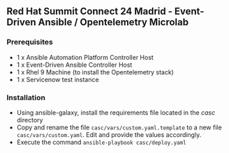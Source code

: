 ## Red Hat Summit Connect 24 Madrid - Event-Driven Ansible / Opentelemetry Microlab
### Prerequisites

- 1 x Ansible Automation Platform Controller Host
- 1 x Event-Driven Ansible Controller Host
- 1 x Rhel 9 Machine (to install the Opentelemetry stack)
- 1 x Servicenow test instance

### Installation

- Using ansible-galaxy, install the requirements file located in the *casc* directory
- Copy and rename the file `casc/vars/custom.yaml.template` to a new file `casc/vars/custom.yaml`. Edit and provide the values accordingly.
- Execute the command `ansible-playbook casc/deploy.yaml`

